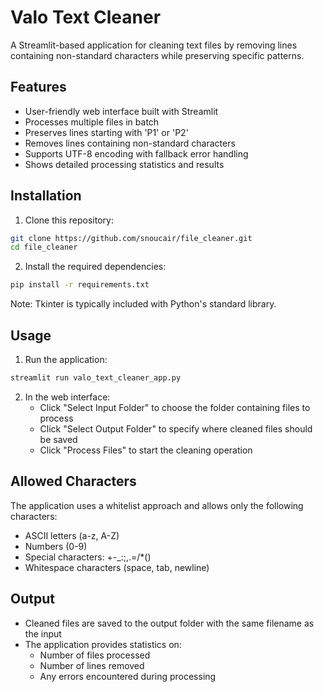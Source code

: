 # Valo Text Cleaner

A Streamlit-based application for cleaning text files by removing lines containing non-standard characters while preserving specific patterns.

## Features

- User-friendly web interface built with Streamlit
- Processes multiple files in batch
- Preserves lines starting with 'P1' or 'P2'
- Removes lines containing non-standard characters
- Supports UTF-8 encoding with fallback error handling
- Shows detailed processing statistics and results

## Installation

1. Clone this repository:
```bash
git clone https://github.com/snoucair/file_cleaner.git
cd file_cleaner
```

2. Install the required dependencies:
```bash
pip install -r requirements.txt
```

Note: Tkinter is typically included with Python's standard library.

## Usage

1. Run the application:
```bash
streamlit run valo_text_cleaner_app.py
```

2. In the web interface:
   - Click "Select Input Folder" to choose the folder containing files to process
   - Click "Select Output Folder" to specify where cleaned files should be saved
   - Click "Process Files" to start the cleaning operation

## Allowed Characters

The application uses a whitelist approach and allows only the following characters:
- ASCII letters (a-z, A-Z)
- Numbers (0-9)
- Special characters: +-_:;,.=/\*()
- Whitespace characters (space, tab, newline)

## Output

- Cleaned files are saved to the output folder with the same filename as the input
- The application provides statistics on:
  - Number of files processed
  - Number of lines removed
  - Any errors encountered during processing